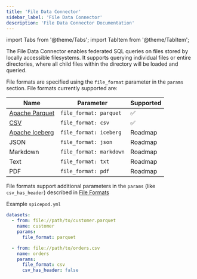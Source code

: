 ```yaml
---
title: 'File Data Connector'
sidebar_label: 'File Data Connector'
description: 'File Data Connector Documentation'
---
```


import Tabs from '@theme/Tabs';
import TabItem from '@theme/TabItem';

The File Data Connector enables federated SQL queries on files stored by locally accessible filesystems. It supports querying individual files or entire directories, where all child files within the directory will be loaded and queried.

File formats are specified using the `file_format` parameter in the `params` section. File formats currently supported are:

| Name                                          | Parameter               | Supported |
| --------------------------------------------- | ----------------------- | --------- |
| [Apache Parquet](https://parquet.apache.org/) | `file_format: parquet`  | ✅        |
| [CSV](/reference/file_format.md#csv)          | `file_format: csv`      | ✅        |
| [Apache Iceberg](https://iceberg.apache.org/) | `file_format: iceberg`  | Roadmap   |
| JSON                                          | `file_format: json`     | Roadmap   |
| Markdown                                      | `file_format: markdown` | Roadmap   |
| Text                                          | `file_format: txt`      | Roadmap   |
| PDF                                           | `file_format: pdf`      | Roadmap   |

File formats support additional parameters in the `params` (like `csv_has_header`) described in [File Formats](/reference/file_format)

Example `spicepod.yml`

```yaml
datasets:
  - from: file://path/to/customer.parquet
    name: customer
    params:
      file_format: parquet

  - from: file://path/to/orders.csv
    name: orders
    params:
      file_format: csv
      csv_has_header: false
```
